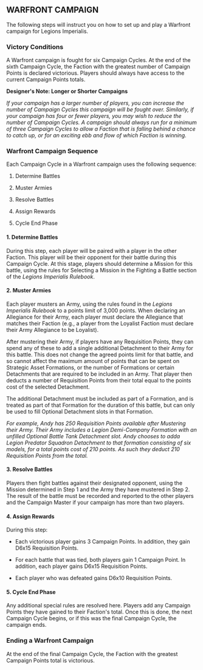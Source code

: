 ## WARFRONT CAMPAIGN

The following steps will instruct you on how to set up and play a Warfront campaign for Legions Imperialis.

### Victory Conditions

A Warfront campaign is fought for six Campaign Cycles. At the end of the sixth Campaign Cycle, the Faction with the greatest number of Campaign Points is declared victorious. Players should always have access to the current Campaign Points totals.

**Designer's Note: Longer or Shorter Campaigns**

*If your campaign has a larger number of players, you can increase the number of Campaign Cycles this campaign will be fought over. Similarly, if your campaign has four or fewer players, you may wish to reduce the number of Campaign Cycles. A campaign should always run for a minimum of three Campaign Cycles to allow a Faction that is falling behind a chance to catch up, or for an exciting ebb and flow of which Faction is winning.*

### Warfront Campaign Sequence

Each Campaign Cycle in a Warfront campaign uses the following sequence:

1. Determine Battles

2. Muster Armies

3. Resolve Battles

4. Assign Rewards

5. Cycle End Phase

#### 1. Determine Battles

During this step, each player will be paired with a player in the other Faction. This player will be their opponent for their battle during this Campaign Cycle. At this stage, players should determine a Mission for this battle, using the rules for Selecting a Mission in the Fighting a Battle section of the *Legions Imperialis Rulebook*.

#### 2. Muster Armies

Each player musters an Army, using the rules found in the *Legions Imperialis Rulebook* to a points limit of 3,000 points. When declaring an Allegiance for their Army, each player must declare the Allegiance that matches their Faction (e.g., a player from the Loyalist Faction must declare their Army Allegiance to be Loyalist).

After mustering their Army, if players have any Requisition Points, they can spend any of these to add a single additional Detachment to their Army for this battle. This does not change the agreed points limit for that battle, and so cannot affect the maximum amount of points that can be spent on Strategic Asset Formations, or the number of Formations or certain Detachments that are required to be included in an Army. That player then deducts a number of Requisition Points from their total equal to the points cost of the selected Detachment.

The additional Detachment must be included as part of a Formation, and is treated as part of that Formation for the duration of this battle, but can only be used to fill Optional Detachment slots in that Formation.

*For example, Andy has 250 Requisition Points available after Mustering their Army. Their Army includes a Legion Demi-Company Formation with an unfilled Optional Battle Tank Detachment slot. Andy chooses to adda Legion Predator Squadron Detachment to that formation consisting of six models, for a total points cost of 210 points. As such they deduct 210 Requisition Points from the total.*

#### 3. Resolve Battles

Players then fight battles against their designated opponent, using the Mission determined in Step 1 and the Army they have mustered in Step 2. The result of the battle must be recorded and reported to the other players and the Campaign Master if your campaign has more than two players.

#### 4. Assign Rewards

During this step:

- Each victorious player gains 3 Campaign Points. In addition, they gain D6x15 Requisition Points. 

- For each battle that was tied, both players gain 1 Campaign Point. In addition, each player gains D6x15 Requisition Points.

- Each player who was defeated gains D6x10 Requisition Points.

#### 5. Cycle End Phase

Any additional special rules are resolved here. Players add any Campaign Points they have gained to their Faction's total. Once this is done, the next Campaign Cycle begins, or if this was the final Campaign Cycle, the campaign ends.

### Ending a Warfront Campaign

At the end of the final Campaign Cycle, the Faction with the greatest Campaign Points total is victorious.
